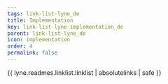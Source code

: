 ```yaml
---
tags: link-list-lyne_de
title: Implementation
key: link-list-lyne-implementation_de
parent: link-list-lyne_de
icon: implementation
order: 4
permalink: false  
---
```

{{ lyne.readmes.linklist.linklist | absolutelinks | safe }}


